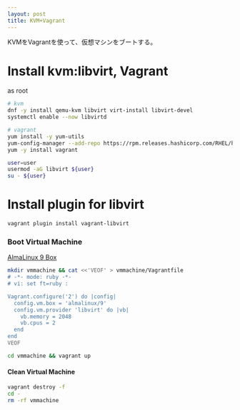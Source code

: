 ```yaml
---
layout: post
title: KVM+Vagrant
---
```


KVMをVagrantを使って、仮想マシンをブートする。

# Install kvm:libvirt, Vagrant

as root

```sh
# kvm
dnf -y install qemu-kvm libvirt virt-install libvirt-devel
systemctl enable --now libvirtd

# vagrant
yum install -y yum-utils
yum-config-manager --add-repo https://rpm.releases.hashicorp.com/RHEL/hashicorp.repo
yum -y install vagrant

user=user
usermod -aG libvirt ${user}
su - ${user}
```

# Install plugin for libvirt

```sh
vagrant plugin install vagrant-libvirt
```

### Boot Virtual Machine

[AlmaLinux 9 Box](https://app.vagrantup.com/almalinux/boxes/9)

```sh
mkdir vmmachine && cat <<'VEOF' > vmmachine/Vagrantfile
# -*- mode: ruby -*-
# vi: set ft=ruby :

Vagrant.configure('2') do |config|
  config.vm.box = 'almalinux/9'
  config.vm.provider 'libvirt' do |vb|
    vb.memory = 2048
    vb.cpus = 2
  end
end
VEOF

cd vmmachine && vagrant up
```

#### Clean Virtual Machine

```sh
vagrant destroy -f
cd -
rm -rf vmmachine
```
